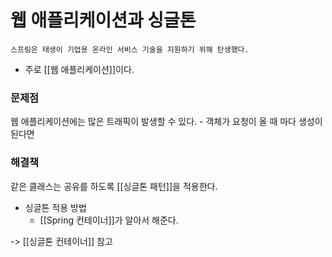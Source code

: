 # 웹 애플리케이션과 싱글톤
	스프링은 태생이 기업용 온라인 서비스 기술을 지원하기 위해 탄생했다.
- 주로 [[웹 애플리케이션]]이다.

### 문제점
웹 애플리케이션에는 많은 트래픽이 발생할 수 있다.
	- 객체가 요청이 올 때 마다 생성이 된다면

### 해결책
같은 클래스는 공유를 하도록 [[싱글톤 패턴]]을 적용한다.

- 싱글톤 적용 방법
	- [[Spring 컨테이너]]가 알아서 해준다.

-> [[싱글톤 컨테이너]] 참고